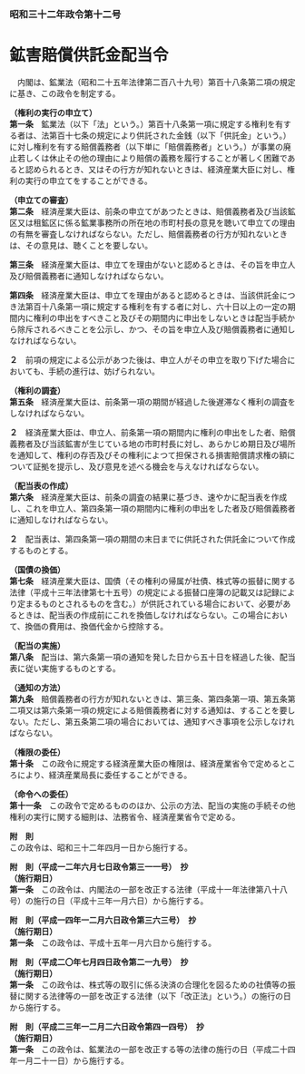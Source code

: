 ### 昭和三十二年政令第十二号  
# 鉱害賠償供託金配当令  
　内閣は、鉱業法（昭和二十五年法律第二百八十九号）第百十八条第二項の規定に基き、この政令を制定する。  
  
**（権利の実行の申立て）**  
**第一条**　鉱業法（以下「法」という。）第百十八条第一項に規定する権利を有する者は、法第百十七条の規定により供託された金銭（以下「供託金」という。）に対し権利を有する賠償義務者（以下単に「賠償義務者」という。）が事業の廃止若しくは休止その他の理由により賠償の義務を履行することが著しく困難であると認められるとき、又はその行方が知れないときは、経済産業大臣に対し、権利の実行の申立てをすることができる。  
  
**（申立ての審査）**  
**第二条**　経済産業大臣は、前条の申立てがあつたときは、賠償義務者及び当該鉱区又は租鉱区に係る鉱業事務所の所在地の市町村長の意見を聴いて申立ての理由の有無を審査しなければならない。ただし、賠償義務者の行方が知れないときは、その意見は、聴くことを要しない。  
  
**第三条**　経済産業大臣は、申立てを理由がないと認めるときは、その旨を申立人及び賠償義務者に通知しなければならない。  
  
**第四条**　経済産業大臣は、申立てを理由があると認めるときは、当該供託金につき法第百十八条第一項に規定する権利を有する者に対し、六十日以上の一定の期間内に権利の申出をすべきこと及びその期間内に申出をしないときは配当手続から除斥されるべきことを公示し、かつ、その旨を申立人及び賠償義務者に通知しなければならない。  
  
**２**　前項の規定による公示があつた後は、申立人がその申立を取り下げた場合においても、手続の進行は、妨げられない。  
  
**（権利の調査）**  
**第五条**　経済産業大臣は、前条第一項の期間が経過した後遅滞なく権利の調査をしなければならない。  
  
**２**　経済産業大臣は、申立人、前条第一項の期間内に権利の申出をした者、賠償義務者及び当該鉱害が生じている地の市町村長に対し、あらかじめ期日及び場所を通知して、権利の存否及びその権利によつて担保される損害賠償請求権の額について証拠を提示し、及び意見を述べる機会を与えなければならない。  
  
**（配当表の作成）**  
**第六条**　経済産業大臣は、前条の調査の結果に基づき、速やかに配当表を作成し、これを申立人、第四条第一項の期間内に権利の申出をした者及び賠償義務者に通知しなければならない。  
  
**２**　配当表は、第四条第一項の期間の末日までに供託された供託金について作成するものとする。  
  
**（国債の換価）**  
**第七条**　経済産業大臣は、国債（その権利の帰属が社債、株式等の振替に関する法律（平成十三年法律第七十五号）の規定による振替口座簿の記載又は記録により定まるものとされるものを含む。）が供託されている場合において、必要があるときは、配当表の作成前にこれを換価しなければならない。この場合において、換価の費用は、換価代金から控除する。  
  
**（配当の実施）**  
**第八条**　配当は、第六条第一項の通知を発した日から五十日を経過した後、配当表に従い実施するものとする。  
  
**（通知の方法）**  
**第九条**　賠償義務者の行方が知れないときは、第三条、第四条第一項、第五条第二項又は第六条第一項の規定による賠償義務者に対する通知は、することを要しない。ただし、第五条第二項の場合においては、通知すべき事項を公示しなければならない。  
  
**（権限の委任）**  
**第十条**　この政令に規定する経済産業大臣の権限は、経済産業省令で定めるところにより、経済産業局長に委任することができる。  
  
**（命令への委任）**  
**第十一条**　この政令で定めるもののほか、公示の方法、配当の実施の手続その他権利の実行に関する細則は、法務省令、経済産業省令で定める。  
  
**附　則**  
この政令は、昭和三十二年四月一日から施行する。  
  
**附　則（平成一二年六月七日政令第三一一号）　抄**  
**（施行期日）**  
**第一条**　この政令は、内閣法の一部を改正する法律（平成十一年法律第八十八号）の施行の日（平成十三年一月六日）から施行する。  
  
**附　則（平成一四年一二月六日政令第三六三号）　抄**  
**（施行期日）**  
**第一条**　この政令は、平成十五年一月六日から施行する。  
  
**附　則（平成二〇年七月四日政令第二一九号）　抄**  
**（施行期日）**  
**第一条**　この政令は、株式等の取引に係る決済の合理化を図るための社債等の振替に関する法律等の一部を改正する法律（以下「改正法」という。）の施行の日から施行する。  
  
**附　則（平成二三年一二月二六日政令第四一四号）　抄**  
**（施行期日）**  
**第一条**　この政令は、鉱業法の一部を改正する等の法律の施行の日（平成二十四年一月二十一日）から施行する。  
  
